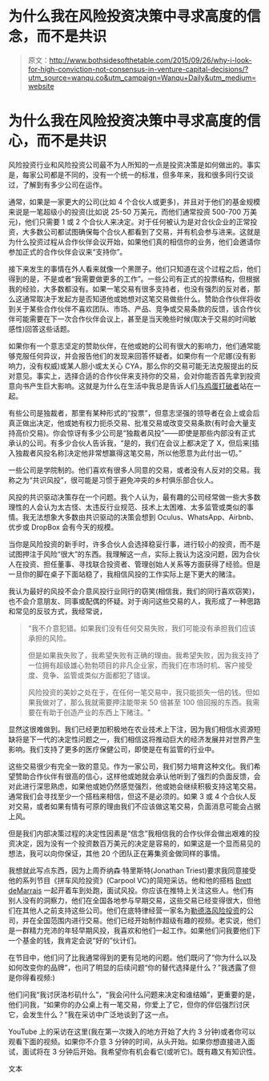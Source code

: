 # 为什么我在风险投资决策中寻求高度的信念，而不是共识

> 原文：<http://www.bothsidesofthetable.com/2015/09/26/why-i-look-for-high-conviction-not-consensus-in-venture-capital-decisions/?utm_source=wanqu.co&utm_campaign=Wanqu+Daily&utm_medium=website>

# 为什么我在风险投资决策中寻求高度的信心，而不是共识

风险投资行业和风险投资公司最不为人所知的一点是投资决策是如何做出的。事实是，每家公司都是不同的，没有一个统一的标准，但多年来，我和很多同行交谈过，了解到有多少公司在运作。

通常，如果是一家更大的公司(比如 4 个合伙人或更多)，并且对于他们的基金规模来说是一笔超级小的投资(比如说 25-50 万美元，而他们通常投资 500-700 万美元)，他们只需要 1 或 2 个合伙人来决定。对于任何被认为是对合伙企业的正常投资，大多数公司都试图确保每个合伙人都看到了交易，并有机会参与进来。这就是为什么投资过程从合作伙伴会议开始，如果他们真的相信你的业务，他们会邀请你参加正式的合作伙伴会议来“支持你”。

接下来发生的事情在外人看来就像一个黑匣子。他们只知道在这个过程之后，他们得到的是，不是或者“我需要做更多的工作”。一些公司有正式的投票结构，但根据我的经验，大多数都没有。如果一笔交易有很多支持者，也没有强烈的反对者，那么这通常取决于发起方是否知道他或她想对这笔交易做些什么。赞助合作伙伴将收到关于某些合作伙伴不喜欢团队、市场、产品、竞争或交易条款的反馈，该合作伙伴可能需要在下一次合作伙伴会议上，甚至是当天晚些时候(取决于交易的时间敏感性)回答这些话题。

如果你有一个意志坚定的赞助伙伴，在他或她的公司有很大的影响力，他们通常能够克服任何异议，并会报告他们的发现来回答怀疑者。如果你有一个尼娜(没有影响力，没有权威)或某人胆小或太关心 CYA，那么你的交易可能无法克服提出的反对意见。事实上，选择合适的合作伙伴来支持你的交易，会对你能否首先拿到投资意向书产生巨大影响。这就是为什么在生活中我总是告诉人们[与鸡蛋打破者](http://www.bothsidesofthetable.com/2012/02/27/find-egg-breakers-people-with-influence-authority-and-are-unafraid-to-use-them/)站在一起。

有些公司是独裁者，那里有某种形式的“投票”，但意志坚强的领导者在会上或会后真正做出决定，他或她有权力扼杀交易、批准交易或改变交易条款(有时会大量支持高价交易)。你会惊讶有多少公司是“独裁者风投”——即使是那些内部没有正式承认的公司。有多少合伙人告诉我，“是的，我们在会议上都决定了 X，但后来[插入独裁者风投名称]决定他非常想赢得这笔交易，所以他愿意为此付出一切。”

一些公司是学院制的。他们喜欢有很多人同意的交易，或者没有人反对的交易。我称之为“共识风投”，很可能是习惯于避免冲突的乡村俱乐部合伙人。

风投的共识驱动决策存在一个问题。我个人认为，最有趣的公司经常做一些大多数理性的人会认为太古怪、太违反行业规范、技术上太困难、太多监管或类似的事情。我无法想象大多数由共识驱动的决策会想到 Oculus、WhatsApp、Airbnb、优步或 DropBox 会有今天的规模。

当你是风险投资的新手时，许多合伙人会选择稳妥行事，进行较小的投资，而不是试图押注于风险“很大”的东西。我理解这一点，实际上我认为这没问题，因为合伙人在投资、担任董事、寻找联合投资者、管理创始人关系等方面获得了经验。但是一旦你的脚在桌子下面站稳了，我相信风投的工作实际上是下更大的赌注。

我认为最好的风投不会介意风投行业同行的窃笑(相信我，我们的同行喜欢窃笑)，也不会介意朋友、同事或配偶的怀疑。对于询问这些交易的人，我形成了一种思路和常见的反驳方式，我经常说，

> “我不介意犯错。如果我们没有任何交易失败，我们可能没有承担我们应该承担的风险。
> 
> 但是如果我失败了，我希望失败有正确的理由。我希望失败，因为我支持了一位拥有超级雄心勃勃项目的非凡企业家，而我们在市场时机、客户接受度、竞争、监管或类似方面都犯了错误。
> 
> 风险投资的美妙之处在于，在任何一笔交易中，我只能损失一倍的钱。但如果我做对了，那么我就需要押注能带来 50 倍甚至 100 倍回报的东西。我需要在有助于创造产业的东西上下赌注。"

显然这很难做到。我们已经更加积极地在农业技术上下注，因为我们相信水资源短缺将是下一代的决定性问题之一，我们相信这将推动巨大的经济发展并对世界产生影响。我们支持了更多的医疗保健公司，即使是在有监管的行业中。

这些交易很少有完全一致的意见。作为一家公司，我们努力培育这种文化。我们希望赞助合作伙伴有很高的信心，这样他或她就会承认他听到了强烈的负面反馈，会对此进行深思熟虑，如果他或她仍然感觉强烈，他或她会继续积极支持这笔交易。通常我们会寻找至少一个搭档来相信，但这不是必须的。如果 3 或 4 个合伙人反对交易，或者如果有情有可原的理由我们不应该做这笔交易，负面消息可能会占据上风。

但是我们内部决策过程的决定性因素是“信念”我相信我的合作伙伴会做出艰难的投资决定，因为没有一个投资数百万美元的决定是容易的，如果这是一个显而易见的想法，我可以向你保证，其他 20 个团队正在筹集资金做同样的事情。

我想就此写点东西，因为上周乔纳森·特里斯特(Jonathan Triest)要求我同意接受他的系列节目《拼车风险投资》(Carpool VC)的简短采访。他和他的搭档 [Brett deMarrais](https://twitter.com/BrettdeM) 一起开着车到处跑，面试风投。你应该在推特上关注这些人。他们有别人没有的洞察力，他们在全国各地参与早期交易，这些交易已经变得很大，但他们在其他人之前支持这些公司。他们在底特律经营一家名为[勒德洛风险投资](http://ludlowventures.com/)的公司，并在全国范围内进行交易。他们已经开始制作超级有趣的视频。老实说，他们是一群精力充沛的年轻早期风投，我喜欢和他们一起工作。如果他们问我要他们下一个基金的钱，我肯定会说“好的”伙计们。

在节目中，他们问了比我通常得到的更有见地的问题。他们既问了“你为什么以及如何改变你的品牌”，也问了明显的后续问题“你的替代选择是什么？”我透露了但是你得看视频:)

他们问我“我讨厌洛杉矶什么”，“我会问什么问题来决定和谁结婚”，更重要的是，他们问我，“如果你的办公桌上有一笔交易，你爱上了它，但你的伴侣强烈讨厌它，会发生什么？”我在采访中广泛地谈到了这一点。

YouTube 上的采访在这里(我在第一次拨入的地方开始了大约 3 分钟)或者你可以观看下面的视频。如果你不介意 3 分钟的时间，从头开始。如果你想直接进入面试，面试将在 3 分钟后开始。我希望你有机会看它(或听它)。既有趣又有知识性。



文本

